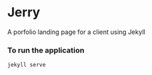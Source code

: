 # Jerry

A porfolio landing page for a client using Jekyll

### To run the application
``` jekyll serve ``` 
